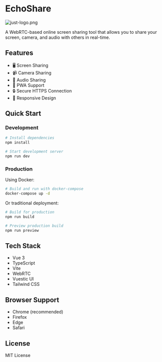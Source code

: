 # EchoShare

![just-logo.png](https://i.postimg.cc/G24gq7Gj/just-logo.png)

A WebRTC-based online screen sharing tool that allows you to share your screen, camera, and audio with others in real-time.

## Features

- 🖥️ Screen Sharing
- 📹 Camera Sharing
- 🎤 Audio Sharing
- 💫 PWA Support
- 🔒 Secure HTTPS Connection
- 📱 Responsive Design

## Quick Start

### Development

```bash
# Install dependencies
npm install
```

```bash
# Start development server
npm run dev
```
### Production

Using Docker:

```bash
# Build and run with docker-compose
docker-compose up -d
 ```

Or traditional deployment:

```bash
# Build for production
npm run build

# Preview production build
npm run preview
 ```

## Tech Stack
- Vue 3
- TypeScript
- Vite
- WebRTC
- Vuestic UI
- Tailwind CSS

## Browser Support
- Chrome (recommended)
- Firefox
- Edge
- Safari

## License
MIT License
